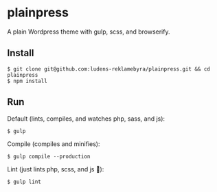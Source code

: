 # plainpress
A plain Wordpress theme with gulp, scss, and browserify.

## Install
```
$ git clone git@github.com:ludens-reklamebyra/plainpress.git && cd plainpress
$ npm install
```

## Run
Default (lints, compiles, and watches php, sass, and js):
```
$ gulp
```
Compile (compiles and minifies):
```
$ gulp compile --production
```
Lint (just lints php, scss, and js :beer:):
```
$ gulp lint
```
